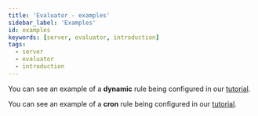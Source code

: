 ```yaml
---
title: 'Evaluator - examples'
sidebar_label: 'Examples'
id: examples
keywords: [server, evaluator, introduction]
tags:
  - server
  - evaluator
  - introduction
---
```



You can see an example of a **dynamic** rule being configured in our [tutorial](../../../getting-started/go-to-the-next-level/setting-genesis-evaluator-rules/#dynamic-rules-conditional-rules).

You can see an example of a **cron** rule being configured in our [tutorial](../../../getting-started/go-to-the-next-level/setting-genesis-evaluator-rules/#static-rules-cron-rules).
